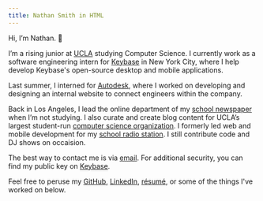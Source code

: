 ```yaml
---
title: Nathan Smith in HTML
---
```


Hi, I’m Nathan. 👋

I’m a rising junior at [UCLA](http://www.ucla.edu) studying Computer Science. I
currently work as a software engineering intern for
[Keybase](https://keybase.io) in New York City, where I help develop Keybase's
open-source desktop and mobile applications.

Last summer, I interned for [Autodesk](https://www.autodesk.com), where I worked
on developing and designing an internal website to connect engineers within the
company.

Back in Los Angeles, I lead the online department of my
[school newspaper](https://dailybruin.com) when I’m not studying. I also curate
and create blog content for UCLA’s largest student-run
[computer science organization](http://www.uclaacm.com). I formerly led web and mobile development for my
[school radio station](https://uclaradio.com). I still contribute code and DJ
shows on occaision.

The best way to contact me is via [email](mailto:nathan.smith@ucla.edu). For additional security, you can find my public key on [Keybase](https://keybase.io/nathunsmitty).

Feel free to peruse my
[GitHub](https://github.com/nathunsmitty),
[LinkedIn](https://www.linkedin.com/in/nathanmatthewsmith/), [résumé](/resume.pdf), or some of the things I've worked on below.
